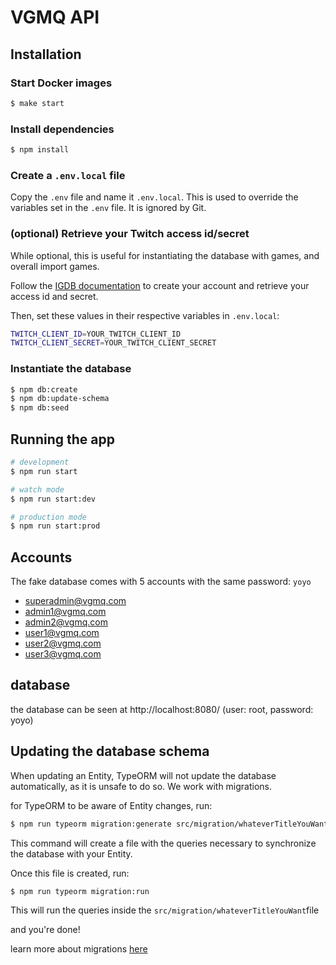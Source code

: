 # VGMQ API

## Installation

### Start Docker images

```bash
$ make start
```

### Install dependencies

```bash
$ npm install
```

### Create a `.env.local` file

Copy the `.env` file and name it `.env.local`.
This is used to override the variables set in the `.env` file. It is ignored by Git.

### (optional) Retrieve your Twitch access id/secret

While optional, this is useful for instantiating the database with games, and overall import games.

Follow the [IGDB documentation](https://api-docs.igdb.com/#getting-started) to create your account and retrieve your access id and secret.

Then, set these values in their respective variables in `.env.local`:
```bash
TWITCH_CLIENT_ID=YOUR_TWITCH_CLIENT_ID
TWITCH_CLIENT_SECRET=YOUR_TWITCH_CLIENT_SECRET
```


### Instantiate the database

```bash
$ npm db:create
$ npm db:update-schema
$ npm db:seed
```

## Running the app

```bash
# development
$ npm run start

# watch mode
$ npm run start:dev

# production mode
$ npm run start:prod
```

## Accounts

The fake database comes with 5 accounts with the same password: `yoyo`
- superadmin@vgmq.com
- admin1@vgmq.com
- admin2@vgmq.com
- user1@vgmq.com
- user2@vgmq.com
- user3@vgmq.com


## database

the database can be seen at http://localhost:8080/ (user: root, password: yoyo)

## Updating the database schema

When updating an Entity, TypeORM will not update the database automatically, as it is unsafe to do so. We work with migrations.

for TypeORM to be aware of Entity changes, run:
```bash
$ npm run typeorm migration:generate src/migration/whateverTitleYouWant
```
This command will create a file with the queries necessary to synchronize the database with your Entity.

Once this file is created, run:
```bash
$ npm run typeorm migration:run
```
This will run the queries inside the `src/migration/whateverTitleYouWant`file

and you're done!

learn more about migrations [here](https://typeorm.io/migrations)